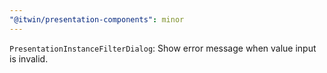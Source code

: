 ```yaml
---
"@itwin/presentation-components": minor
---
```


`PresentationInstanceFilterDialog`: Show error message when value input is invalid.
